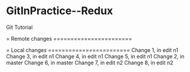 # GitInPractice--Redux
Git Tutorial

= Remote changes =======================

= Local changes ========================
Change 1, in edit n1
Change 3, in edit n1
Change 4, in edit n1
Change 5, in edit n1
Change 2, in master
Change 6, in master
Change 7, in edit n2
Change 8, in edit n2
